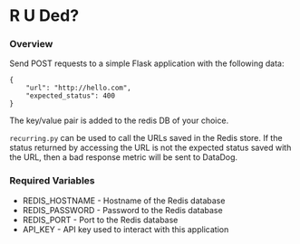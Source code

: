 # R U Ded?

### Overview

Send POST requests to a simple Flask application with the following data:

```
{
	"url": "http://hello.com",
	"expected_status": 400
}
```

The key/value pair is added to the redis DB of your choice.  

`recurring.py` can be used to call the URLs saved in the Redis store.  If the status
returned by accessing the URL is not the expected status saved with the URL, then
a bad response metric will be sent to DataDog.

### Required Variables

- REDIS_HOSTNAME - Hostname of the Redis database
- REDIS_PASSWORD - Password to the Redis database
- REDIS_PORT - Port to the Redis database
- API_KEY - API key used to interact with this application